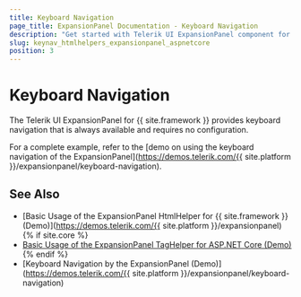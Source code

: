 ```yaml
---
title: Keyboard Navigation
page_title: ExpansionPanel Documentation - Keyboard Navigation
description: "Get started with Telerik UI ExpansionPanel component for {{ site.framework }} and learn about the accessibility support it provides through its keyboard navigation functionality."
slug: keynav_htmlhelpers_expansionpanel_aspnetcore
position: 3
---
```


# Keyboard Navigation

The Telerik UI ExpansionPanel for {{ site.framework }} provides keyboard navigation that is always available and requires no configuration.

For a complete example, refer to the [demo on using the keyboard navigation of the ExpansionPanel](https://demos.telerik.com/{{ site.platform }}/expansionpanel/keyboard-navigation).

## See Also

* [Basic Usage of the ExpansionPanel HtmlHelper for {{ site.framework }} (Demo)](https://demos.telerik.com/{{ site.platform }}/expansionpanel)
{% if site.core %}
* [Basic Usage of the ExpansionPanel TagHelper for ASP.NET Core (Demo)](https://demos.telerik.com/aspnet-core/expansionpanel/tag-helper)
{% endif %}
* [Keyboard Navigation by the ExpansionPanel (Demo)](https://demos.telerik.com/{{ site.platform }}/expansionpanel/keyboard-navigation)
